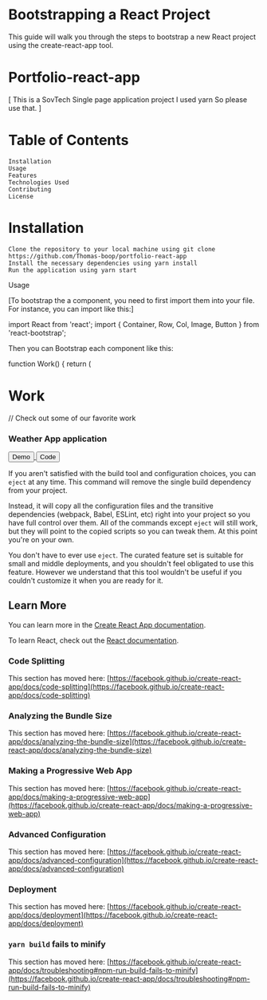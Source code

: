# Bootstrapping a React Project

This guide will walk you through the steps to bootstrap a new React project using the create-react-app tool.

# Portfolio-react-app

[ This is a SovTech Single page application project I used yarn So please use that. ]

# Table of Contents

    Installation
    Usage
    Features
    Technologies Used
    Contributing
    License

# Installation

    Clone the repository to your local machine using git clone https://github.com/Thomas-boop/portfolio-react-app
    Install the necessary dependencies using yarn install
    Run the application using yarn start

Usage

[To bootstrap the a component, you need to first import them into your file. For instance, you can import like this:]

import React from 'react';
import { Container, Row, Col, Image, Button } from 'react-bootstrap';

Then you can Bootstrap each component like this:

function Work() {
return (
<div name='work' className='w-full md:h-screen text-gray-300 bg-[#0a192f]'>
<Container className='py-8'>
<Row className='justify-content-center'>
<h1 className='text-center text-white fw-bold pb-4 border-bottom border-pink-600'>Work</h1>
<p className='text-center py-6'>// Check out some of our favorite work</p>
</Row>
<Row xs={1} md={2} lg={3} className='g-4'>
<Col>
<div className='content-div group container rounded-md shadow-lg shadow-[#040c16] flex justify-center items-center mx-auto'
style={{ backgroundImage: `url(${weather})` }}>
<div className='opacity-0 group-hover:opacity-100'>
<h3 className='text-white fw-bold text-center tracking-wider'>Weather App application</h3>
<div className='text-center pt-8'>
<a href='https://thomas-boop.github.io/Weather-app/' target='_blank' rel='noopener noreferrer'>
<Button variant='outline-light' size='lg' className='m-2'>Demo</Button>
</a>
<a href='https://github.com/Thomas-boop/Weather-app' target='_blank' rel='noopener noreferrer'>
<Button variant='outline-light' size='lg' className='m-2'>Code</Button>
</a>
</div>
</div>
</div>
</Col>
<Col>
<div className='content-div group container rounded-md shadow-lg shadow-[#040c16] flex justify-center items-center mx-auto'
style={{ backgroundImage: `url(${paint})` }}>
<div className='opacity

This is just an example but it can work

Features

[List of application features go here]
Technologies Used

    React
    Bootstrap
    TailWind
    Yarn

## Available Scripts

In the project directory, you can run:

### `yarn start`

Runs the app in the development mode.\
Open [http://localhost:3000](http://localhost:3000) to view it in your browser.

The page will reload when you make changes.\
You may also see any lint errors in the console.

### `yarn test`

Launches the test runner in the interactive watch mode.\
See the section about [running tests](https://facebook.github.io/create-react-app/docs/running-tests) for more information.

### `yarn build`

Builds the app for production to the `build` folder.\
It correctly bundles React in production mode and optimizes the build for the best performance.

The build is minified and the filenames include the hashes.\
Your app is ready to be deployed!

See the section about [deployment](https://facebook.github.io/create-react-app/docs/deployment) for more information.

### `yarn eject`

**Note: this is a one-way operation. Once you `eject`, you can't go back!**

If you aren't satisfied with the build tool and configuration choices, you can `eject` at any time. This command will remove the single build dependency from your project.

Instead, it will copy all the configuration files and the transitive dependencies (webpack, Babel, ESLint, etc) right into your project so you have full control over them. All of the commands except `eject` will still work, but they will point to the copied scripts so you can tweak them. At this point you're on your own.

You don't have to ever use `eject`. The curated feature set is suitable for small and middle deployments, and you shouldn't feel obligated to use this feature. However we understand that this tool wouldn't be useful if you couldn't customize it when you are ready for it.

## Learn More

You can learn more in the [Create React App documentation](https://facebook.github.io/create-react-app/docs/getting-started).

To learn React, check out the [React documentation](https://reactjs.org/).

### Code Splitting

This section has moved here: [https://facebook.github.io/create-react-app/docs/code-splitting](https://facebook.github.io/create-react-app/docs/code-splitting)

### Analyzing the Bundle Size

This section has moved here: [https://facebook.github.io/create-react-app/docs/analyzing-the-bundle-size](https://facebook.github.io/create-react-app/docs/analyzing-the-bundle-size)

### Making a Progressive Web App

This section has moved here: [https://facebook.github.io/create-react-app/docs/making-a-progressive-web-app](https://facebook.github.io/create-react-app/docs/making-a-progressive-web-app)

### Advanced Configuration

This section has moved here: [https://facebook.github.io/create-react-app/docs/advanced-configuration](https://facebook.github.io/create-react-app/docs/advanced-configuration)

### Deployment

This section has moved here: [https://facebook.github.io/create-react-app/docs/deployment](https://facebook.github.io/create-react-app/docs/deployment)

### `yarn build` fails to minify

This section has moved here: [https://facebook.github.io/create-react-app/docs/troubleshooting#npm-run-build-fails-to-minify](https://facebook.github.io/create-react-app/docs/troubleshooting#npm-run-build-fails-to-minify)
